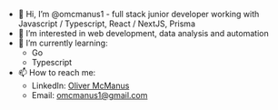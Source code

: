 - 👋 Hi, I’m @omcmanus1 - full stack junior developer working with Javascript / Typescript, React / NextJS, Prisma
- 👀 I’m interested in web development, data analysis and automation
- 🌱 I’m currently learning:
  - Go
  - Typescript
- 📫 How to reach me:
  - LinkedIn: [Oliver McManus](https://www.linkedin.com/in/oliver-mcmanus-424521124/)
  - Email: omcmanus1@gmail.com  

<!---
omcmanus1/omcmanus1 is a ✨ special ✨ repository because its `README.md` (this file) appears on your GitHub profile.
You can click the Preview link to take a look at your changes.
--->
